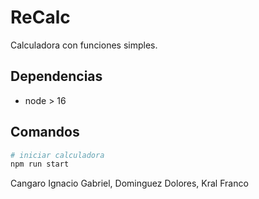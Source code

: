 # ReCalc

Calculadora con funciones simples.

## Dependencias

- node > 16

## Comandos

```bash
# iniciar calculadora
npm run start
```
Cangaro Ignacio Gabriel,
Dominguez Dolores,
Kral Franco